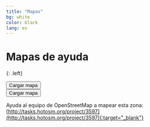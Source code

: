 ```yaml
---
title: "Mapas"
bg: white
color: black
lang: es
---
```


# Mapas de ayuda

{: .left}

<div class="icontain">
  <div id="map-container">
    <button class="lazy-button" id="map-container-btn">Cargar mapa</button>
  </div>
</div>

<div class="icontain">
  <div id="critical-zones-container">
    <button class="lazy-button" id="critical-zones-btn">Cargar mapa</button>
  </div>
</div>

Ayuda al equipo de OpenStreetMap a mapear esta zona: [http://tasks.hotosm.org/project/3597](http://tasks.hotosm.org/project/3597){:target="_blank"}

